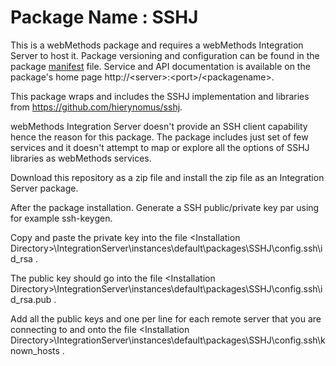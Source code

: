 # Package Name : SSHJ
This is a webMethods package and requires a webMethods Integration Server to host it. Package versioning and configuration can be found in the package [manifest](./SSHJ/manifest.v3) file. Service and API documentation is available on the package's home page http://&lt;server&gt;:&lt;port&gt;/&lt;packagename>.

This package wraps and includes the SSHJ implementation and libraries from https://github.com/hierynomus/sshj. 

webMethods Integration Server doesn't provide an SSH client capability hence the reason for this package.
The package includes just set of few services and it doesn't attempt to map or explore all the options of SSHJ libraries as webMethods services.

Download this repository as a zip file and install the zip file as an Integration Server package.

After the package installation.
Generate a SSH public/private key par using for example ssh-keygen.

Copy and paste the private key into the file \<Installation Directory\>\IntegrationServer\instances\default\packages\SSHJ\config\.ssh\id_rsa .

The public key should go into the file \<Installation Directory\>\IntegrationServer\instances\default\packages\SSHJ\config\.ssh\id_rsa.pub .

Add all the public keys and one per line for each remote server that you are connecting to and onto the file \<Installation Directory\>\IntegrationServer\instances\default\packages\SSHJ\config\.ssh\known_hosts .


